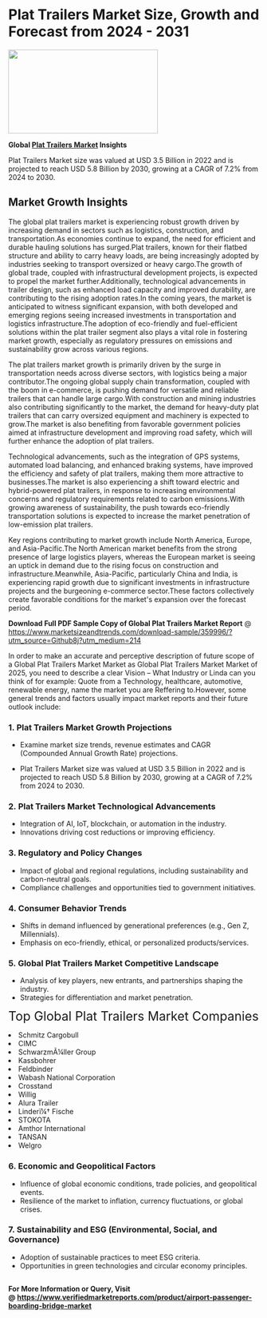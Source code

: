 <H1>Plat Trailers Market Size, Growth and Forecast from 2024 - 2031</H1><img class="aligncenter size-medium wp-image-584254" src="https://thirdeyenews.in/wp-content/uploads/2024/09/Global-Market-Research-300x168.jpeg" alt="" width="300" height="168" /><p><strong>Global&nbsp;<a href="https://www.marketsizeandtrends.com/download-sample/359996/?utm_source=Github8j?utm_medium=214">Plat Trailers Market</a> Insights</strong></p><p>Plat Trailers Market size was valued at USD 3.5 Billion in 2022 and is projected to reach USD 5.8 Billion by 2030, growing at a CAGR of 7.2% from 2024 to 2030.</p><p><h2>Market Growth Insights</h2> <p>The global plat trailers market is experiencing robust growth driven by increasing demand in sectors such as logistics, construction, and transportation.As economies continue to expand, the need for efficient and durable hauling solutions has surged.Plat trailers, known for their flatbed structure and ability to carry heavy loads, are being increasingly adopted by industries seeking to transport oversized or heavy cargo.The growth of global trade, coupled with infrastructural development projects, is expected to propel the market further.Additionally, technological advancements in trailer design, such as enhanced load capacity and improved durability, are contributing to the rising adoption rates.In the coming years, the market is anticipated to witness significant expansion, with both developed and emerging regions seeing increased investments in transportation and logistics infrastructure.The adoption of eco-friendly and fuel-efficient solutions within the plat trailer segment also plays a vital role in fostering market growth, especially as regulatory pressures on emissions and sustainability grow across various regions.</p> <p>The plat trailers market growth is primarily driven by the surge in transportation needs across diverse sectors, with logistics being a major contributor.The ongoing global supply chain transformation, coupled with the boom in e-commerce, is pushing demand for versatile and reliable trailers that can handle large cargo.With construction and mining industries also contributing significantly to the market, the demand for heavy-duty plat trailers that can carry oversized equipment and machinery is expected to grow.The market is also benefiting from favorable government policies aimed at infrastructure development and improving road safety, which will further enhance the adoption of plat trailers.</p> <p>Technological advancements, such as the integration of GPS systems, automated load balancing, and enhanced braking systems, have improved the efficiency and safety of plat trailers, making them more attractive to businesses.The market is also experiencing a shift toward electric and hybrid-powered plat trailers, in response to increasing environmental concerns and regulatory requirements related to carbon emissions.With growing awareness of sustainability, the push towards eco-friendly transportation solutions is expected to increase the market penetration of low-emission plat trailers.</p> <p>Key regions contributing to market growth include North America, Europe, and Asia-Pacific.The North American market benefits from the strong presence of large logistics players, whereas the European market is seeing an uptick in demand due to the rising focus on construction and infrastructure.Meanwhile, Asia-Pacific, particularly China and India, is experiencing rapid growth due to significant investments in infrastructure projects and the burgeoning e-commerce sector.These factors collectively create favorable conditions for the market's expansion over the forecast period.</p> <p><span class=""><strong>Download Full PDF Sample Copy of Global Plat Trailers Market Report</strong> @ <a href="https://www.marketsizeandtrends.com/download-sample/359996/?utm_source=Github8j?utm_medium=214" target="_blank">https://www.marketsizeandtrends.com/download-sample/359996/?utm_source=Github8j?utm_medium=214</a></span></p><p>In order to make an accurate and perceptive description of future scope of a Global&nbsp;Plat Trailers Market Market as Global&nbsp;Plat Trailers Market Market of 2025, you need to describe a clear Vision &ndash; What Industry or Linda can you think of for example: Quote from a Technology, healthcare, automotive, renewable energy, name the market you are Reffering to.However, some general trends and factors usually impact market reports and their future outlook include:</p><h3>1.&nbsp;<strong>Plat Trailers Market Growth Projections</strong></h3><ul><li>Examine market size trends, revenue estimates and CAGR (Compounded Annual Growth Rate) projections.</li><li><p>Plat Trailers Market size was valued at USD 3.5 Billion in 2022 and is projected to reach USD 5.8 Billion by 2030, growing at a CAGR of 7.2% from 2024 to 2030.</p></li></ul><h3>2.&nbsp;<strong>Plat Trailers Market Technological Advancements</strong></h3><ul><li>Integration of AI, IoT, blockchain, or automation in the industry.</li><li>Innovations driving cost reductions or improving efficiency.</li></ul><h3>3.&nbsp;<strong>Regulatory and Policy Changes</strong></h3><ul><li>Impact of global and regional regulations, including sustainability and carbon-neutral goals.</li><li>Compliance challenges and opportunities tied to government initiatives.</li></ul><h3>4.&nbsp;<strong>Consumer Behavior Trends</strong></h3><ul><li>Shifts in demand influenced by generational preferences (e.g., Gen Z, Millennials).</li><li>Emphasis on eco-friendly, ethical, or personalized products/services.</li></ul><h3>5.&nbsp;<strong>Global Plat Trailers Market Competitive Landscape</strong></h3><ul><li>Analysis of key players, new entrants, and partnerships shaping the industry.</li><li>Strategies for differentiation and market penetration.</li></ul><p data-pm-slice="1 1 []"><span style="color: inherit; font-family: inherit; font-size: 25px;">Top Global Plat Trailers Market Companies</span></p><div class="" data-test-id=""><p><li>Schmitz Cargobull</li><li> CIMC</li><li> SchwarzmÃ¼ller Group</li><li> Kassbohrer</li><li> Feldbinder</li><li> Wabash National Corporation</li><li> Crosstand</li><li> Willig</li><li> Alura Trailer</li><li> Linderï¼† Fische</li><li> STOKOTA</li><li> Amthor International</li><li> TANSAN</li><li> Welgro</li></p></div><h3>6.&nbsp;<strong>Economic and Geopolitical Factors</strong></h3><ul><li>Influence of global economic conditions, trade policies, and geopolitical events.</li><li>Resilience of the market to inflation, currency fluctuations, or global crises.</li></ul><h3>7.&nbsp;<strong>Sustainability and ESG (Environmental, Social, and Governance)</strong></h3><ul><li>Adoption of sustainable practices to meet ESG criteria.</li><li>Opportunities in green technologies and circular economy principles.</li></ul><h2><strong style="font-size: 14px;">For More Information or Query, Visit @&nbsp;</strong><a style="background-color: #ffffff; font-size: 14px;" href="https://www.marketsizeandtrends.com/report/plat-trailers-market/" target="_blank">https://www.verifiedmarketreports.com/product/airport-passenger-boarding-bridge-market</a></h2>